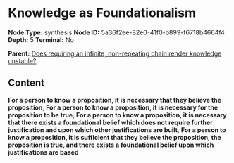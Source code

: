 # Knowledge as Foundationalism

**Node Type:** synthesis
**Node ID:** 5a36f2ee-82e0-41f0-b899-f6718b4664f4
**Depth:** 5
**Terminal:** No

**Parent:** [Does requiring an infinite, non-repeating chain render knowledge unstable?](does-requiring-an-infinite-non-repeating-chain-render-knowledge-unstable-antithesis-526ded6c-dc88-4a92-9fab-7be9d85c7311.md)

## Content

**For a person to know a proposition, it is necessary that they believe the proposition**, **For a person to know a proposition, it is necessary for the proposition to be true**, **For a person to know a proposition, it is necessary that there exists a foundational belief which does not require further justification and upon which other justifications are built**, **For a person to know a proposition, it is sufficient that they believe the proposition, the proposition is true, and there exists a foundational belief upon which justifications are based**
